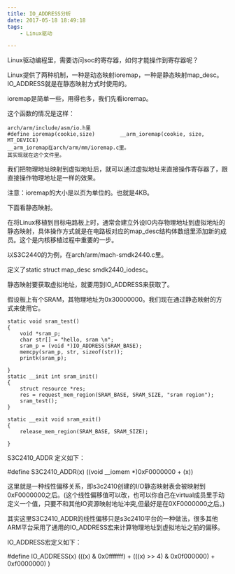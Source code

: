 ```yaml
---
title: IO_ADDRESS分析
date: 2017-05-18 18:49:18
tags:
	- Linux驱动

---
```


Linux驱动编程里，需要访问soc的寄存器，如何才能操作到寄存器呢？

Linux提供了两种机制，一种是动态映射ioremap，一种是静态映射map_desc。IO_ADDRESS就是在静态映射方式时使用的。

ioremap是简单一些，用得也多，我们先看ioremap。

这个函数的情况是这样：

```
arch/arm/include/asm/io.h里
#define ioremap(cookie,size)		__arm_ioremap(cookie, size, MT_DEVICE)
__arm_ioremap在arch/arm/mm/ioremap.c里。
其实现就在这个文件里。

```

我们把物理地址映射到虚拟地址后，就可以通过虚拟地址来直接操作寄存器了，跟直接操作物理地址是一样的效果。

注意：ioremap的大小是以页为单位的。也就是4KB。

下面看静态映射。

在将Linux移植到目标电路板上时，通常会建立外设IO内存物理地址到虚拟地址的静态映射，具体操作方式就是在电路板对应的map_desc结构体数组里添加新的成员。这个是内核移植过程中重要的一步。

以S3C2440的为例，在arch/arm/mach-smdk2440.c里。

定义了static struct map_desc smdk2440_iodesc。

静态映射要获取虚拟地址，就要用到IO_ADDRESS来获取了。

假设板上有个SRAM，其物理地址为0x30000000。我们现在通过静态映射的方式来使用它。

```
static void sram_test()
{
	void *sram_p;
	char str[] = "hello, sram \n";
	sram_p = (void *)IO_ADDRESS(SRAM_BASE);
	memcpy(sram_p, str, sizeof(str));
	printk(sram_p);
	
}
static __init int sram_init()
{
	struct resource *res;
	res = request_mem_region(SRAM_BASE, SRAM_SIZE, "sram region");
	sram_test();
}

static __exit void sram_exit()
{
	release_mem_region(SRAM_BASE, SRAM_SIZE);
	
}
```



S3C2410_ADDR 定义如下：

\#define S3C2410_ADDR(x)      ((void __iomem *)0xF0000000 + (x))

这里就是一种线性偏移关系，即s3c2410创建的I/O静态映射表会被映射到0xF0000000之后。(这个线性偏移值可以改，也可以你自己在virtual成员里手动定义一个值，只要不和其他IO资源映射地址冲突,但最好是在0XF0000000之后。)

其实这里S3C2410_ADDR的线性偏移只是s3c2410平台的一种做法，很多其他ARM平台采用了通用的IO_ADDRESS宏来计算物理地址到虚拟地址之前的偏移。

IO_ADDRESS宏定义如下：

\#define IO_ADDRESS(x)            (((x) & 0x0fffffff) + (((x) >> 4) & 0x0f000000) + 0xf0000000) )




